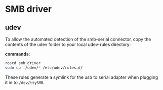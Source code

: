 # SMB driver


## udev 
To allow the automated detection of the smb-serial connector, copy the 
contents of the udev folder to your local udev-rules directory:

**commands**:

```bash
roscd smb_driver
sudo cp ./udev/* /etc/udev/rules.d/
```

These rules generate a symlink for the usb to serial adapter when plugging it in to 
```/dev/ttySMB```. 